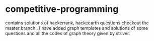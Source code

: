 # competitive-programming
contains solutions of hackerrank, hackeearth questions
checkout the master branch . I have added graph templates and solutions of some questions and all the codes of graph theory given by striver.

